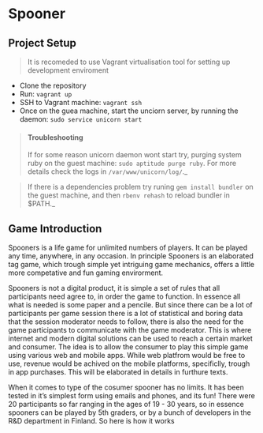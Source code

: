 Spooner
=======

Project Setup
-------------

> It is recomeded to use Vagrant virtualisation tool for setting up development enviroment

+ Clone the repository
+ Run: `vagrant up`
+ SSH to Vagrant machine: `vagrant ssh`
+ Once on the guea machine, start the unciorn server, by running the daemon: `sudo service unicorn start`

> #### Troubleshooting
> If for some reason unicorn daemon wont start try, purging system ruby on the guest machine: `sudo aptitude purge ruby`. For more details check the logs in `/var/www/unicorn/log/`._

> If there is a dependencies problem try runing `gem install bundler` on the guest machine, and then `rbenv rehash` to reload bundler in $PATH._

Game Introduction
-----------------

Spooners is a life game for unlimited numbers of players. It can be played any time, anywhere, in any occasion. In principle Spooners is an elaborated tag game, which trough simple yet intriguing game mechanics, offers a little more competative and fun gaming envirorment. 

Spooners is not a digital product, it is simple a set of rules that all participants need agree to, in order the  game to function. In essence all what is needed is some paper and a pencile. But since there can be a lot of participants per game session there is a lot of statistical and boring data that the session moderator needs to follow, there is also the need for the game participants to communicate with the game moderator. This is where internet and modern digital solutions can be used to reach a certain market and consumer. The idea is to allow the consumer to play this simple game using various web and mobile apps. While web platfrom would be free to use, revenue would be achived on the mobile platforms, specificlly, trough in app purchases. This will be elaborated in details in furthure texts.

When it comes to type of the cosumer spooner has no limits. It has been tested in it’s simplest form using emails and phones, and its fun! There were 20 participants so far ranging in the ages of 19 - 30 years, so in essence spooners can be played by 5th graders, or by a bunch of developers in the R&D department in Finland. So here is how it works


